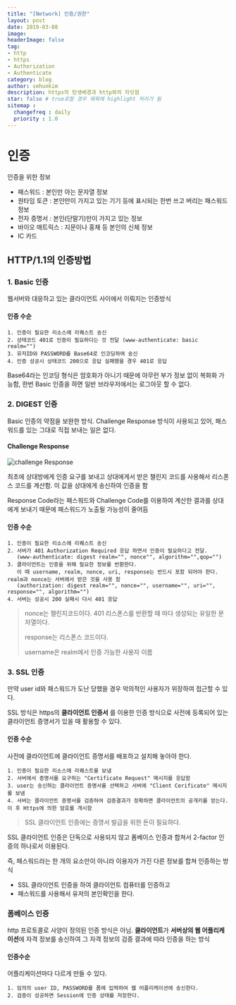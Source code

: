 ```yaml
---
title: "[Network] 인증/권한"
layout: post
date: 2019-03-08
image:
headerImage: false
tag:
- http
- https
- Authorization
- Authenticate
category: blog
author: sehunkim
description: https의 탄생배경과 http와의 차잇점
star: false # true로할 경우 제목에 highlight 처리가 됨
sitemap :
  changefreq : daily
  priority : 1.0
---
```


# 인증
인증을 위한 정보

- 패스워드 : 본인만 아는 문자열 정보
- 원타임 토큰 : 본인만이 가지고 있는 기기 등에 표시되는 한번 쓰고 버리는 패스워드 정보
- 전자 증명서 : 본인(단말기)만이 가지고 있는 정보
- 바이오 매트릭스 : 지문이나 홍채 등 본인의 신체 정보
- IC 카드

## HTTP/1.1의 인증방법

### 1. Basic 인증
웹서버와 대응하고 있는 클라이언트 사이에서 이뤄지는 인증방식

#### 인증 수순

```
1. 인증이 필요한 리소스에 리퀘스트 송신
2. 상태코드 401로 인증이 필요하다는 것 전달 (www-authenticate: basic realm="")
3. 유저ID와 PASSWORD를 Base64로 인코딩하여 송신
4. 인증 성공시 상태코드 200으로 응답 실패했을 경우 401로 응답
```

Base64라는 인코딩 형식은 암호화가 아니기 때문에 아무런 부가 정보 없이 복화화 가능함, 한번 Basic 인증을 하면 일반 브라우저에서는 로그아웃 할 수 없다.

### 2. DIGEST 인증

Basic 인증의 약점을 보완한 방식. Challenge Response 방식이 사용되고 있어, 패스워드를 있는 그대로 직접 보내는 일은 없다.

#### Challenge Response
![challenge Response](http://ocw.metu.edu.tr/pluginfile.php/2647/mod_resource/content/0/data%20protection%20II/chapterVII/002-4_1.jpg)

최초에 상대방에게 인증 요구를 보내고 상대에게서 받은 챌린지 코드를 사용해서 리스폰스 코드를 계산함. 이 값을 상대에게 송신하여 인증을 함

 Response Code라는 패스워드와 Challenge Code를 이용하여 계산한 결과를 상대에게 보내기 때문에 패스워드가 노출될 가능성이 줄어듬

#### 인증 수순

```
1. 인증이 필요한 리소스에 리퀘스트 송신
2. 서버가 401 Authorization Required 응답 하면서 인증이 필요하다고 전달.
   (www-authenticate: digest realm="", nonce"", algorithm="",qop="")
3. 클라이언트는 인증을 위해 필요한 정보를 반환한다.
   이 때 username, realm, nonce, uri, response는 반드시 포함 되어야 한다. realm과 nonce는 서버에서 받은 것을 사용 함
   (authorization: digest realm="", nonce="", username="", uri="", response="", algorithm="")
4. 서버는 성공시 200 실패시 다시 401 응답
```

> nonce는 챌린지코드이다. 401 리스폰스를 반환할 때 마다 생성되는 유일한 문자열이다.
>
> response는 리스폰스 코드이다.
>
> username은 realm에서 인증 가능한 사용자 이름



### 3. SSL 인증
만약 user id와 패스워드가 도난 당했을 경우 악의적인 사용자가 위장하여 접근할 수 있다.

SSL 방식은 https의 **클라이언트 인증서** 를 이용한 인증 방식으로 사전에 등록되어 있는 클라이언트 증명서가 있을 때 활용할 수 있다.


#### 인증 수순
사전에 클라이언트에 클라이언트 증명서를 배포하고 설치해 놓아야 한다.

```
1. 인증이 필요한 리소스에 리퀘스트를 보냄
2. 서버에서 증명서를 요구하는 "Certificate Request" 메시지를 응답함
3. user는 송신하는 클라이언트 증명서를 선택하고 서버에 "Client Cerificate" 메시지를 보냄
4. 서버는 클라이언트 증명서를 검증하여 검증결과가 정확하면 클라이언트의 공개키를 얻는다. 이 후 Https에 의한 암호를 개시함
```

> SSL 클라이언트 인증에는 증명서 발급을 위한 돈이 필요하다.

SSL 클라이언트 인증은 단독으로 사용되지 않고 폼베이스 인증과 합쳐서 2-factor 인증의 하나로서 이용된다.

즉,  패스워드라는 한 개의 요소만이 아니라 이용자가 가진 다른 정보를 합쳐 인증하는 방식

- SSL 클라이언트 인증을 하여 클라이언트 컴퓨터를 인증하고
- 패스워드를 사용해서 유저의 본인확인을 한다.



### 폼베이스 인증
http 프로토콜로 사양이 정의된 인증 방식은 아님. **클라이언트**가 **서버상의 웹 어플리케이션**에 자격 정보를 송신하여 그 자격 정보의 검증 결과에 따라 인증을 하는 방식

#### 인증수순
어플리케이션마다 다르게 만들 수 있다.

```
1. 임의의 user ID, PASSWORD를 폼에 입력하여 웹 어플리케이션에 송신한다.
2. 검증이 성공하면 Session에 인증 상태를 저장한다.
```
